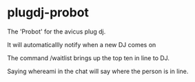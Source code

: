 plugdj-probot
=============

The 'Probot' for the avicus plug dj.

It will automaticallly notify when a new DJ comes on

The command /waitlist brings up the top ten in line to DJ.

Saying whereami in the chat will say where the person is in line.
